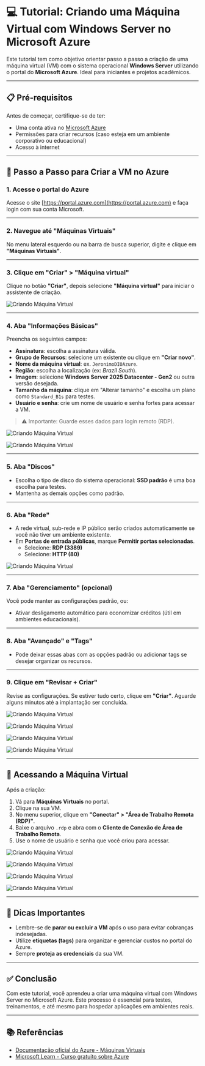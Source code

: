 # 💻 Tutorial: Criando uma Máquina Virtual com Windows Server no Microsoft Azure

Este tutorial tem como objetivo orientar passo a passo a criação de uma máquina virtual (VM) com o sistema operacional **Windows Server** utilizando o portal do **Microsoft Azure**. Ideal para iniciantes e projetos acadêmicos.

---

## 📋 Pré-requisitos

Antes de começar, certifique-se de ter:

- Uma conta ativa no [Microsoft Azure](https://portal.azure.com/)
- Permissões para criar recursos (caso esteja em um ambiente corporativo ou educacional)
- Acesso à internet

---

## 🚀 Passo a Passo para Criar a VM no Azure

### 1. Acesse o portal do Azure

Acesse o site [https://portal.azure.com](https://portal.azure.com) e faça login com sua conta Microsoft.

---

### 2. Navegue até "Máquinas Virtuais"

No menu lateral esquerdo ou na barra de busca superior, digite e clique em **"Máquinas Virtuais"**.

---

### 3. Clique em "Criar" > "Máquina virtual"

Clique no botão **"Criar"**, depois selecione **"Máquina virtual"** para iniciar o assistente de criação.

![Criando Máquina Virtual](Imagens/AzureSetup01.png)

---

### 4. Aba **"Informações Básicas"**

Preencha os seguintes campos:

- **Assinatura**: escolha a assinatura válida.
- **Grupo de Recursos**: selecione um existente ou clique em **"Criar novo"**.
- **Nome da máquina virtual**: ex. `JeronimoDIOAzure`.
- **Região**: escolha a localização (ex: *Brazil South*).
- **Imagem**: selecione **Windows Server 2025 Datacenter - Gen2** ou outra versão desejada.
- **Tamanho da máquina**: clique em "Alterar tamanho" e escolha um plano como `Standard_B1s` para testes.
- **Usuário e senha**: crie um nome de usuário e senha fortes para acessar a VM.

> ⚠️ Importante: Guarde esses dados para login remoto (RDP).

![Criando Máquina Virtual](Imagens/AzureSetup02.png)

![Criando Máquina Virtual](Imagens/AzureSetup03.png)

---

### 5. Aba **"Discos"**

- Escolha o tipo de disco do sistema operacional: **SSD padrão** é uma boa escolha para testes.
- Mantenha as demais opções como padrão.

---

### 6. Aba **"Rede"**

- A rede virtual, sub-rede e IP público serão criados automaticamente se você não tiver um ambiente existente.
- Em **Portas de entrada públicas**, marque **Permitir portas selecionadas**.
  - Selecione: **RDP (3389)**
  - Selecione: **HTTP (80)**

![Criando Máquina Virtual](Imagens/AzureSetup04.jpg)

---

### 7. Aba **"Gerenciamento" (opcional)**

Você pode manter as configurações padrão, ou:

- Ativar desligamento automático para economizar créditos (útil em ambientes educacionais).

---

### 8. Aba **"Avançado" e "Tags"**

- Pode deixar essas abas com as opções padrão ou adicionar tags se desejar organizar os recursos.

---

### 9. Clique em **"Revisar + Criar"**

Revise as configurações. Se estiver tudo certo, clique em **"Criar"**. Aguarde alguns minutos até a implantação ser concluída.

![Criando Máquina Virtual](Imagens/AzureSetup05.png)

![Criando Máquina Virtual](Imagens/AzureSetup06.png)

![Criando Máquina Virtual](Imagens/AzureSetup07.png)

![Criando Máquina Virtual](Imagens/AzureSetup08.png)

---

## 🔐 Acessando a Máquina Virtual

Após a criação:

1. Vá para **Máquinas Virtuais** no portal.
2. Clique na sua VM.
3. No menu superior, clique em **"Conectar" > "Área de Trabalho Remota (RDP)"**.
4. Baixe o arquivo `.rdp` e abra com o **Cliente de Conexão de Área de Trabalho Remota**.
5. Use o nome de usuário e senha que você criou para acessar.

![Criando Máquina Virtual](Imagens/AzureSetup09.png)

![Criando Máquina Virtual](Imagens/AzureSetup10.png)

![Criando Máquina Virtual](Imagens/AzureSetup11.png)

![Criando Máquina Virtual](Imagens/AzureSetup12.png)

---

## 🧹 Dicas Importantes

- Lembre-se de **parar ou excluir a VM** após o uso para evitar cobranças indesejadas.
- Utilize **etiquetas (tags)** para organizar e gerenciar custos no portal do Azure.
- Sempre **proteja as credenciais** da sua VM.

---

## ✅ Conclusão

Com este tutorial, você aprendeu a criar uma máquina virtual com Windows Server no Microsoft Azure. Este processo é essencial para testes, treinamentos, e até mesmo para hospedar aplicações em ambientes reais.

---

## 📚 Referências

- [Documentação oficial do Azure - Máquinas Virtuais](https://learn.microsoft.com/pt-br/azure/virtual-machines/)
- [Microsoft Learn - Curso gratuito sobre Azure](https://learn.microsoft.com/pt-br/training/)

